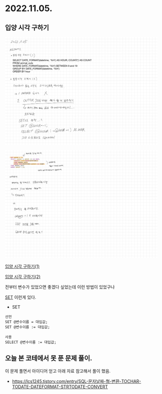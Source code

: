 # 2022.11.05.

## 입양 시각 구하기

![](TIL-89.png)

![](TIL-90.png)

[입양 시각 구하기(1)](https://school.programmers.co.kr/learn/courses/30/lessons/59412)

[입양 시각 구하기(2)](https://school.programmers.co.kr/learn/courses/30/lessons/59413)

전부터 변수가 있었으면 좋겠다 싶었는데 이런 방법이 있었구나

[SET](https://three-pleasure.tistory.com/256) 이런게 있다.

* SET

```
선언
SET @변수이름 = 대입값;
SET @변수이름 := 대입값;

사용
SELECT @변수이름 := 대입값;
```

## 오늘 본 코테에서 못 푼 문제 풀이.

이 문제 풀면서 아이디어 얻고 아래 자료 참고해서 풀이 했음.

* https://lcs1245.tistory.com/entry/SQL-문자날짜-형-변환-TOCHAR-TODATE-DATEFORMAT-STRTODATE-CONVERT